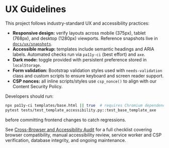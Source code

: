 # UX Guidelines

This project follows industry-standard UX and accessibility practices:

- **Responsive design:** verify layouts across mobile (375px), tablet (768px), and desktop (1280px) viewports. Reference snapshots live in [`docs/ux/snapshots`](./ux/snapshots).
- **Accessible markup:** templates include semantic headings and ARIA labels. Automated checks run via `pa11y-ci` (best effort) and `axe`.
- **Dark mode:** toggle provided with persistent preference stored in `localStorage`.
- **Form validation:** Bootstrap validation styles used with `needs-validation` class and custom scripts to ensure keyboard and screen reader support.
- **CSP nonces:** all inline scripts/styles use `csp_nonce()` to align with our Content Security Policy.

Developers should run:

```bash
npx pa11y-ci templates/base.html || true  # requires Chromium dependencies
pytest tests/test_template_accessibility.py::test_base_template_axe
```

before committing frontend changes to catch regressions.

See [Cross-Browser and Accessibility Audit](./browser_accessibility_review.md) for a full checklist covering browser compatibility, manual accessibility review, service worker and CSP verification, database integrity, and ongoing maintenance.
